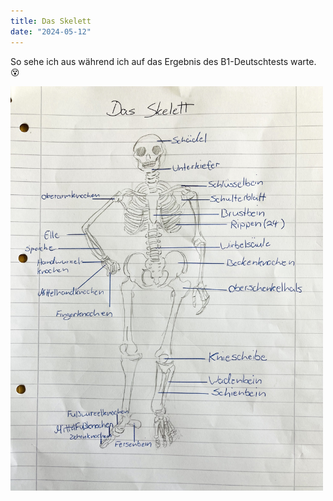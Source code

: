 ```yaml
---
title: Das Skelett
date: "2024-05-12"
---
```


So sehe ich aus während ich auf das Ergebnis des B1-Deutschtests warte. 😵 

<img src="/static/img/IMG_Skelett.jpg" width="500">
